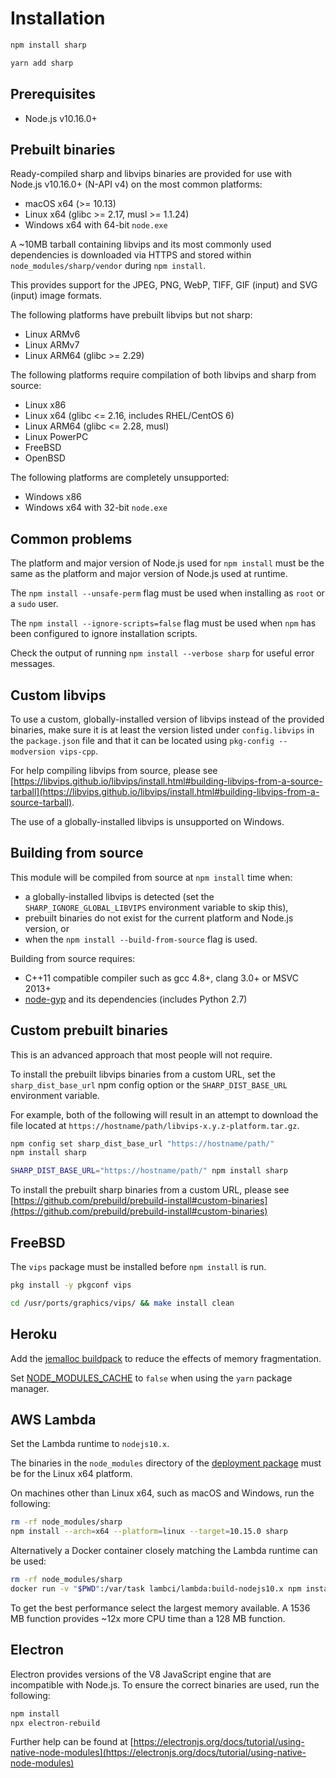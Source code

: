 # Installation

```sh
npm install sharp
```

```sh
yarn add sharp
```

## Prerequisites

* Node.js v10.16.0+

## Prebuilt binaries

Ready-compiled sharp and libvips binaries are provided for use with
Node.js v10.16.0+ (N-API v4) on the most common platforms:

* macOS x64 (>= 10.13)
* Linux x64 (glibc >= 2.17, musl >= 1.1.24)
* Windows x64 with 64-bit `node.exe`

A ~10MB tarball containing libvips and its most commonly used dependencies
is downloaded via HTTPS and stored within `node_modules/sharp/vendor` during `npm install`.

This provides support for the
JPEG, PNG, WebP, TIFF, GIF (input) and SVG (input) image formats.

The following platforms have prebuilt libvips but not sharp:

* Linux ARMv6
* Linux ARMv7
* Linux ARM64 (glibc >= 2.29)

The following platforms require compilation of both libvips and sharp from source:

* Linux x86
* Linux x64 (glibc <= 2.16, includes RHEL/CentOS 6)
* Linux ARM64 (glibc <= 2.28, musl)
* Linux PowerPC
* FreeBSD
* OpenBSD

The following platforms are completely unsupported:

* Windows x86
* Windows x64 with 32-bit `node.exe`

## Common problems

The platform and major version of Node.js used for `npm install`
must be the same as the platform and major version of Node.js used at runtime.

The `npm install --unsafe-perm` flag must be used when installing as `root` or a `sudo` user.

The `npm install --ignore-scripts=false` flag must be used when `npm` has been configured to ignore installation scripts.

Check the output of running `npm install --verbose sharp` for useful error messages.

## Custom libvips

To use a custom, globally-installed version of libvips instead of the provided binaries,
make sure it is at least the version listed under `config.libvips` in the `package.json` file
and that it can be located using `pkg-config --modversion vips-cpp`.

For help compiling libvips from source, please see
[https://libvips.github.io/libvips/install.html#building-libvips-from-a-source-tarball](https://libvips.github.io/libvips/install.html#building-libvips-from-a-source-tarball).

The use of a globally-installed libvips is unsupported on Windows.

## Building from source

This module will be compiled from source at `npm install` time when:

* a globally-installed libvips is detected (set the `SHARP_IGNORE_GLOBAL_LIBVIPS` environment variable to skip this),
* prebuilt binaries do not exist for the current platform and Node.js version, or
* when the `npm install --build-from-source` flag is used.

Building from source requires:

* C++11 compatible compiler such as gcc 4.8+, clang 3.0+ or MSVC 2013+
* [node-gyp](https://github.com/nodejs/node-gyp#installation) and its dependencies (includes Python 2.7)

## Custom prebuilt binaries

This is an advanced approach that most people will not require.

To install the prebuilt libvips binaries from a custom URL,
set the `sharp_dist_base_url` npm config option
or the `SHARP_DIST_BASE_URL` environment variable.

For example, both of the following will result in an attempt to download the file located at
`https://hostname/path/libvips-x.y.z-platform.tar.gz`.

```sh
npm config set sharp_dist_base_url "https://hostname/path/"
npm install sharp
```

```sh
SHARP_DIST_BASE_URL="https://hostname/path/" npm install sharp
```

To install the prebuilt sharp binaries from a custom URL, please see
[https://github.com/prebuild/prebuild-install#custom-binaries](https://github.com/prebuild/prebuild-install#custom-binaries)

## FreeBSD

The `vips` package must be installed before `npm install` is run.

```sh
pkg install -y pkgconf vips
```

```sh
cd /usr/ports/graphics/vips/ && make install clean
```

## Heroku

Add the
[jemalloc buildpack](https://github.com/gaffneyc/heroku-buildpack-jemalloc)
to reduce the effects of memory fragmentation.

Set
[NODE_MODULES_CACHE](https://devcenter.heroku.com/articles/nodejs-support#cache-behavior)
to `false` when using the `yarn` package manager.

## AWS Lambda

Set the Lambda runtime to `nodejs10.x`.

The binaries in the `node_modules` directory of the
[deployment package](https://docs.aws.amazon.com/lambda/latest/dg/nodejs-create-deployment-pkg.html)
must be for the Linux x64 platform.

On machines other than Linux x64, such as macOS and Windows, run the following:

```sh
rm -rf node_modules/sharp
npm install --arch=x64 --platform=linux --target=10.15.0 sharp
```

Alternatively a Docker container closely matching the Lambda runtime can be used:

```sh
rm -rf node_modules/sharp
docker run -v "$PWD":/var/task lambci/lambda:build-nodejs10.x npm install sharp
```

To get the best performance select the largest memory available.
A 1536 MB function provides ~12x more CPU time than a 128 MB function.

## Electron

Electron provides versions of the V8 JavaScript engine
that are incompatible with Node.js.
To ensure the correct binaries are used, run the following:

```sh
npm install
npx electron-rebuild
```

Further help can be found at
[https://electronjs.org/docs/tutorial/using-native-node-modules](https://electronjs.org/docs/tutorial/using-native-node-modules)
